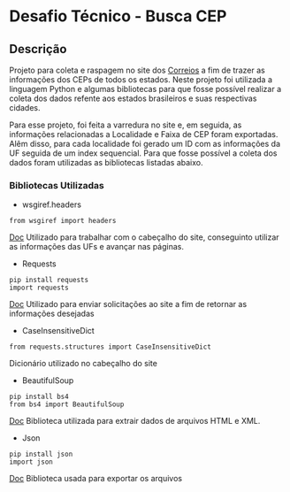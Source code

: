# Desafio Técnico - Busca CEP


## Descrição
Projeto para coleta e raspagem no site dos [Correios](https://www2.correios.com.br/sistemas/buscacep/buscaFaixaCep.cfm) a fim de trazer as informações dos CEPs de todos os estados.
Neste projeto foi utilizada a linguagem Python e algumas bibliotecas para que fosse possível realizar a coleta dos dados refente aos estados brasileiros e suas respectivas cidades.

Para esse projeto, foi feita a varredura no site e, em seguida, as informações relacionadas a Localidade e Faixa de CEP foram exportadas. Alêm disso, para cada localidade foi gerado um ID com as informações da UF seguida de um index sequencial.
Para que fosse possível a coleta dos dados foram utilizadas as bibliotecas listadas abaixo.

### Bibliotecas Utilizadas

- wsgiref.headers
```
from wsgiref import headers
```
[Doc](https://docs.python.org/pt-br/3.8/library/wsgiref.html?highlight=headers#module-wsgiref.headers)
Utilizado para trabalhar com o cabeçalho do site, conseguinto utilizar as informações das UFs e avançar nas páginas.

- Requests
```
pip install requests
import requests
```
[Doc](https://requests.readthedocs.io/en/latest/)
Utilizado para enviar solicitações ao site a fim de retornar as informações desejadas
- CaseInsensitiveDict
```
from requests.structures import CaseInsensitiveDict
```
Dicionário utilizado no cabeçalho do site

- BeautifulSoup
```
pip install bs4
from bs4 import BeautifulSoup
```
[Doc](https://www.crummy.com/software/BeautifulSoup/bs4/doc/)
Biblioteca utilizada para extrair dados de arquivos HTML e XML.
- Json
```
pip install json
import json
```
[Doc](https://docs.python.org/3/library/json.html)
Biblioteca usada para exportar os arquivos
